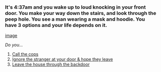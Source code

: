 ### It's 4:37am and you wake up to loud knocking in your front door. You make your way down the stairs, and look through the peep hole. You see a man wearing a mask and hoodie. You have **3** options and your life depends on it. 

[image](images/door12.jpg)

_Do you..._

1. [Call the cops](situations/call-cops.md)
2. [Ignore the stranger at your door & hope they leave](situations/man-enters.md)
3. [Leave the house through the backdoor](situations/leave-house.md)